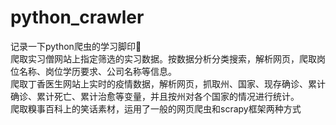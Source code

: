 # python_crawler
记录一下python爬虫的学习脚印👣  
爬取实习僧网站上指定筛选的实习数据。按数据分析分类搜索，解析网页，爬取岗位名称、岗位学历要求、公司名称等信息。  
爬取丁香医生网站上实时的疫情数据，解析网页，抓取州、国家、现存确诊、累计确诊、累计死亡、累计治愈等变量，并且按州对各个国家的情况进行统计。  
爬取糗事百科上的笑话素材，运用了一般的网页爬虫和scrapy框架两种方式

